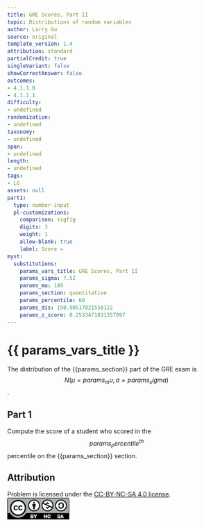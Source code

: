 ```yaml
---
title: GRE Scores, Part II
topic: Distributions of random variables
author: Larry Gu
source: original
template_version: 1.4
attribution: standard
partialCredit: true
singleVariant: false
showCorrectAnswer: false
outcomes:
- 4.1.1.0
- 4.1.1.1
difficulty:
- undefined
randomization:
- undefined
taxonomy:
- undefined
span:
- undefined
length:
- undefined
tags:
- LG
assets: null
part1:
  type: number-input
  pl-customizations:
    comparison: sigfig
    digits: 3
    weight: 1
    allow-blank: true
    label: Score =
myst:
  substitutions:
    params_vars_title: GRE Scores, Part II
    params_sigma: 7.52
    params_mu: 149
    params_section: quantitative
    params_percentile: 60
    params_dis: 150.90517021558122
    params_z_score: 0.2533471031357997
---
```

# {{ params_vars_title }}
The distribution of the {{params_section}} part of the GRE exam is $$N(\mu={{params_mu}},\sigma={{params_sigma}})$$.

## Part 1

Compute the score of a student who scored in the $${{params_percentile}} ^{th}$$ percentile on the {{params_section}}  section.

## Attribution

Problem is licensed under the [CC-BY-NC-SA 4.0 license](https://creativecommons.org/licenses/by-nc-sa/4.0/).<br> ![The Creative Commons 4.0 license requiring attribution-BY, non-commercial-NC, and share-alike-SA license.](https://raw.githubusercontent.com/firasm/bits/master/by-nc-sa.png)